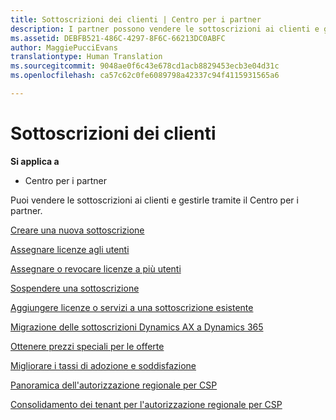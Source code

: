 ```yaml
---
title: Sottoscrizioni dei clienti | Centro per i partner
description: I partner possono vendere le sottoscrizioni ai clienti e gestirle tramite il Centro per i partner.
ms.assetid: DEBFB521-486C-4297-8F6C-66213DC0ABFC
author: MaggiePucciEvans
translationtype: Human Translation
ms.sourcegitcommit: 9048ae0f6c43e678cd1acb8829453ecb3e04d31c
ms.openlocfilehash: ca57c62c0fe6089798a42337c94f4115931565a6

---
```


# Sottoscrizioni dei clienti

**Si applica a**

-  Centro per i partner

Puoi vendere le sottoscrizioni ai clienti e gestirle tramite il Centro per i partner. 

[Creare una nuova sottoscrizione](create-a-new-subscription.md)

[Assegnare licenze agli utenti](assign-licenses-to-users.md)

[Assegnare o revocare licenze a più utenti](bulk-license-provisioning-for-multiple-users.md)

[Sospendere una sottoscrizione](suspend-a-subscription.md)

[Aggiungere licenze o servizi a una sottoscrizione esistente](add-licenses-or-services-to-an-existing-subscription.md)

[Migrazione delle sottoscrizioni Dynamics AX a Dynamics 365](manual-subscription-migration.md)

[Ottenere prezzi speciali per le offerte](get-special-pricing-for-offers.md)

[Migliorare i tassi di adozione e soddisfazione](increasing-adoption-and-satisfaction.md)

[Panoramica dell'autorizzazione regionale per CSP](regional-authorization-overview.md)

[Consolidamento dei tenant per l'autorizzazione regionale per CSP](csp-regional-authorization-tenant-consolidation.md)

 

 






<!--HONumber=Jan17_HO2-->


